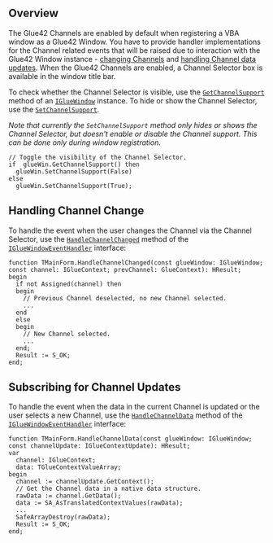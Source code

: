 ## Overview 

The Glue42 Channels are enabled by default when registering a VBA window as a Glue42 Window. You have to provide handler implementations for the Channel related events that will be raised due to interaction with the Glue42 Window instance - [changing Channels](#handling_channel_change) and [handling Channel data updates](#subscribing_for_channel_updates). When the Glue42 Channels are enabled, a Channel Selector box is available in the window title bar.

To check whether the Channel Selector is visible, use the [`GetChannelSupport`](../../../../getting-started/how-to/glue42-enable-your-app/delphi/index.html#interfaces-igluewindow-getchannelsupport) method of an [`IGlueWindow`](../../../../getting-started/how-to/glue42-enable-your-app/delphi/index.html#interfaces-igluewindow) instance. To hide or show the Channel Selector, use the [`SetChannelSupport`](../../../../getting-started/how-to/glue42-enable-your-app/delphi/index.html#interfaces-igluewindow-setchannelsupport).

*Note that currently the `SetChannelSupport` method only hides or shows the Channel Selector, but doesn't enable or disable the Channel support. This can be done only during window registration.*

```delphi
// Toggle the visibility of the Channel Selector.
if  glueWin.GetChannelSupport() then
  glueWin.SetChannelSupport(False)
else
  glueWin.SetChannelSupport(True);
``` 

## Handling Channel Change
 
To handle the event when the user changes the Channel via the Channel Selector, use the [`HandleChannelChanged`](../../../../getting-started/how-to/glue42-enable-your-app/delphi/index.html#interfaces-igluewindoweventhandler-handlechannelchanged) method of the [`IGlueWindowEventHandler`](../../../../getting-started/how-to/glue42-enable-your-app/delphi/index.html#interfaces-igluewindoweventhandler) interface:

```delphi
function TMainForm.HandleChannelChanged(const glueWindow: IGlueWindow; const channel: IGlueContext; prevChannel: GlueContext): HResult;
begin
  if not Assigned(channel) then
  begin
    // Previous Channel deselected, no new Channel selected.
    ...
  end  
  else
  begin
    // New Channel selected.
    ...
  end;
  Result := S_OK;
end;
```

## Subscribing for Channel Updates

To handle the event when the data in the current Channel is updated or the user selects a new Channel, use the [`HandleChannelData`](../../../../getting-started/how-to/glue42-enable-your-app/delphi/index.html#interfaces-igluewindoweventhandler-handlechanneldata) method of the [`IGlueWindowEventHandler`](../../../../getting-started/how-to/glue42-enable-your-app/delphi/index.html#interfaces-igluewindoweventhandler) interface:

```delphi
function TMainForm.HandleChannelData(const glueWindow: IGlueWindow; const channelUpdate: IGlueContextUpdate): HResult;
var
  channel: IGlueContext;
  data: TGlueContextValueArray;
begin
  channel := channelUpdate.GetContext();
  // Get the Channel data in a native data structure.
  rawData := channel.GetData();
  data := SA_AsTranslatedContextValues(rawData);
  ...
  SafeArrayDestroy(rawData);
  Result := S_OK;
end;
```